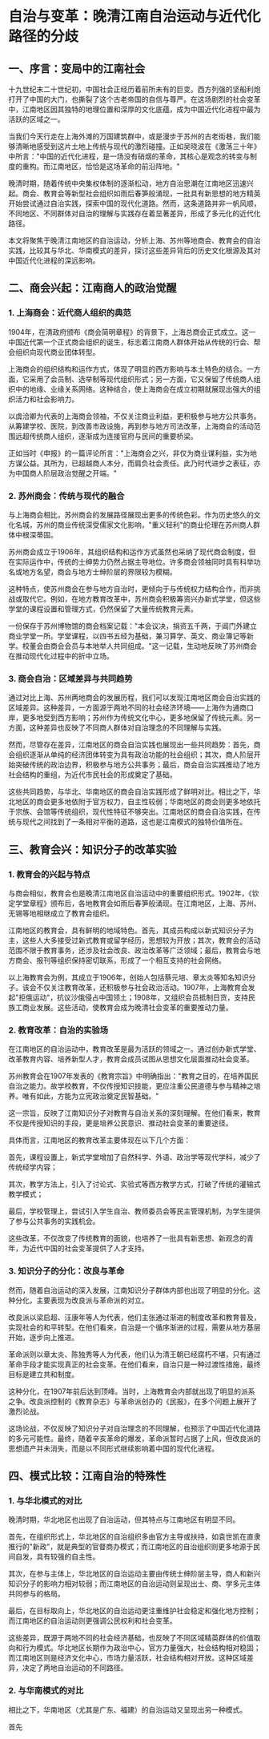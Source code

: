 # 自治与变革：晚清江南自治运动与近代化路径的分歧

## 一、序言：变局中的江南社会

十九世纪末二十世纪初，中国社会正经历着前所未有的巨变。西方列强的坚船利炮打开了中国的大门，也撕裂了这个古老帝国的自信与尊严。在这场剧烈的社会变革中，江南地区因其独特的地理位置和深厚的文化底蕴，成为中国近代化进程中最为活跃的区域之一。

当我们今天行走在上海外滩的万国建筑群中，或是漫步于苏州的古老街巷，我们能够清晰地感受到这片土地上传统与现代的激烈碰撞。正如吴晓波在《激荡三十年》中所言："中国的近代化进程，是一场没有硝烟的革命，其核心是观念的转变与制度的重构。而江南地区，恰恰是这场革命的前沿阵地。"

晚清时期，随着传统中央集权体制的逐渐松动，地方自治思潮在江南地区迅速兴起。商会、教育会等新型社会组织如雨后春笋般涌现，一批具有新思想的地方精英开始尝试通过自治实践，探索中国的现代化道路。然而，这条道路并非一帆风顺，不同地区、不同群体对自治的理解与实践存在着显著差异，形成了多元化的近代化路径。

本文将聚焦于晚清江南地区的自治运动，分析上海、苏州等地商会、教育会的自治实践，比较其与华北、华南模式的差异，探讨这些差异背后的历史文化根源及其对中国近代化进程的深远影响。

## 二、商会兴起：江南商人的政治觉醒

### 1. 上海商会：近代商人组织的典范

1904年，在清政府颁布《商会简明章程》的背景下，上海总商会正式成立。这一中国近代第一个正式商会组织的诞生，标志着江南商人群体开始从传统的行会、帮会组织向现代商业团体转型。

上海商会的组织结构和运作方式，体现了明显的西方影响与本土特色的结合。一方面，它采用了会员制、选举制等现代组织形式；另一方面，它又保留了传统商人组织中的地缘、业缘关系网络。这种结合，使上海商会在成立初期就展现出强大的组织活力和社会影响力。

以虞洽卿为代表的上海商会领袖，不仅关注商业利益，更积极参与地方公共事务。从筹建学校、医院，到改善市政设施，再到参与地方司法改革，上海商会的活动范围远超传统商人组织，逐渐成为连接官府与民间的重要桥梁。

正如当时《申报》的一篇评论所言："上海商会之兴，非仅为商业谋利益，实为地方谋公益。其所为，已超越商人本分，而肩负社会责任。此乃时代进步之表征，亦为中国商人阶层政治觉醒之开端。"

### 2. 苏州商会：传统与现代的融合

与上海商会相比，苏州商会的发展路径展现出更多的传统色彩。作为历史悠久的文化名城，苏州的商业传统深受儒家文化影响，"重义轻利"的商业伦理在苏州商人群体中根深蒂固。

苏州商会成立于1906年，其组织结构和运作方式虽然也采纳了现代商会制度，但在实际运作中，传统的士绅势力仍然占据主导地位。许多商会领袖同时具有科举功名或地方名望，商会与地方士绅阶层的界限较为模糊。

这种特点，使苏州商会在参与地方自治时，更倾向于与传统权力结构合作，而非挑战或取代它。例如，在地方教育改革中，苏州商会积极筹资兴办新式学堂，但这些学堂的课程设置和管理方式，仍然保留了大量传统教育元素。

一份保存于苏州博物馆的商会档案记载："本会议决，捐资五千两，于阊门外建立商业学堂一所。学堂课程，以四书五经为基础，兼习算学、英文、商业簿记等新学。校董会由商会会员与本地举人共同组成。"这一记载，生动地反映了苏州商会在推动现代化过程中的折中立场。

### 3. 商会自治：区域差异与共同趋势

通过对比上海、苏州两地商会的发展历程，我们可以发现江南地区商会自治实践的区域差异。这种差异，一方面源于两地不同的社会经济环境——上海作为通商口岸，更多地受到西方影响；苏州作为传统文化中心，更多地保留了传统元素。另一方面，这种差异也反映了不同商人群体对自治理念的不同理解与实践。

然而，尽管存在差异，江南地区的商会自治实践也展现出一些共同趋势：首先，商会组织逐渐从单纯的经济团体转变为具有政治功能的社会组织；其次，商人阶层开始突破传统的政治边界，积极参与地方公共事务；最后，商会自治实践推动了地方社会结构的重组，为近代市民社会的形成奠定了基础。

这些共同趋势，与华北、华南地区的商会自治实践形成了鲜明对比。相比之下，华北地区的商会更多地依附于官方权力，自主性较弱；华南地区的商会则更多地依托于宗族、会馆等传统组织，现代性特征不够突出。江南地区的商会自治实践，在传统与现代之间找到了一条相对平衡的道路，这也是江南模式的独特价值所在。

## 三、教育会兴：知识分子的改革实验

### 1. 教育会的兴起与特点

与商会相似，教育会也是晚清江南地区自治运动中的重要组织形式。1902年，《钦定学堂章程》颁布后，各地教育会如雨后春笋般涌现。在江南地区，上海、苏州、无锡等地相继成立了教育会组织。

江南地区的教育会，具有鲜明的地域特色。首先，其成员构成以新式知识分子为主，这些人大多接受过新式教育或留学经历，思想较为开放；其次，教育会的活动范围不限于教育事务，还涉及社会改良、政治改革等广泛领域；最后，教育会与地方商会、报刊等组织保持密切联系，形成了一个相互支持的社会网络。

以上海教育会为例，其成立于1906年，创始人包括蔡元培、章太炎等知名知识分子。该会不仅关注教育改革，还积极参与社会政治活动。1907年，上海教育会发起"拒俄运动"，抗议沙俄侵占中国领土；1908年，又组织会员抵制日货，支持民族工商业发展。这些活动，使教育会成为晚清社会变革的重要推动力量。

### 2. 教育改革：自治的实验场

在江南地区的自治运动中，教育改革是最为活跃的领域之一。通过创办新式学堂、改革教育内容、培养新型人才，教育会成员试图从思想文化层面推动社会变革。

苏州教育会在1907年发表的《教育宗旨》中明确指出："教育之目的，在培养国民自治之能力。故学校教育，不仅传授知识技能，更应注重公民道德与参与精神之培养。唯有如此，方能为立宪政治奠定民智基础。"

这一宗旨，反映了江南知识分子对教育与自治关系的深刻理解。在他们看来，教育不仅是传授知识的手段，更是培养公民意识、推动社会变革的重要途径。

具体而言，江南地区的教育改革主要体现在以下几个方面：

首先，课程设置上，新式学堂增加了自然科学、外语、政治学等现代学科，减少了传统经学内容；

其次，教学方法上，引入了讨论式、实验式等西方教学方式，打破了传统的灌输式教学模式；

最后，学校管理上，尝试引入学生自治、教师委员会等民主管理机制，为学生提供了参与公共事务的实践机会。

这些改革，不仅改变了传统教育的面貌，也培养了一批具有新思想、新观念的青年，为近代中国的社会变革提供了人才支持。

### 3. 知识分子的分化：改良与革命

然而，随着自治运动的深入发展，江南知识分子群体内部也出现了明显的分化。这种分化，主要表现为改良派与革命派的对立。

改良派以梁启超、汪康年等人为代表，他们主张通过渐进的制度改革和教育普及，实现社会的和平转型。在他们看来，自治是一个循序渐进的过程，需要从地方基层开始，逐步向上推进。

革命派则以章太炎、陈独秀等人为代表，他们认为清王朝已经腐朽不堪，只有通过革命手段才能实现真正的社会变革。在他们看来，自治只是一种过渡性措施，最终目标是建立共和制度。

这种分化，在1907年前后达到顶峰。当时，上海教育会内部就出现了明显的派系之争。改良派控制的《教育杂志》与革命派创办的《民报》，在多个问题上展开了激烈论战。

这场论战，不仅反映了知识分子对自治理念的不同理解，也预示了中国近代化道路的多元可能性。最终，随着辛亥革命的爆发，革命派暂时占据了上风，但改良派的思想遗产并未消失，而是以不同形式继续影响着中国的现代化进程。

## 四、模式比较：江南自治的特殊性

### 1. 与华北模式的对比

晚清时期，华北地区也出现了自治运动，但其特点与江南地区有明显不同。

首先，在组织形式上，华北地区的自治组织多由官方主导或扶持，如袁世凯在直隶推行的"新政"，就是典型的官督商办模式；而江南地区的自治组织则更多地源于民间自发，具有较强的自主性。

其次，在参与主体上，华北地区的自治运动主要由传统士绅阶层主导，商人和新兴知识分子的影响力相对较弱；而江南地区的自治运动则呈现出士、商、学多元主体共同参与的格局。

最后，在目标取向上，华北地区的自治运动更注重维护社会稳定和强化地方控制；而江南地区的自治运动则更强调公民权利和社会变革。

这些差异，既源于两地不同的社会经济基础，也反映了不同区域精英群体的价值取向和行为模式。华北地区长期作为政治中心，官方力量强大，社会结构相对稳固；而江南地区则是经济文化中心，市场力量活跃，社会结构相对开放。这种区域差异，决定了两地自治运动的不同路径。

### 2. 与华南模式的对比

相比之下，华南地区（尤其是广东、福建）的自治运动又呈现出另一种模式。

首先